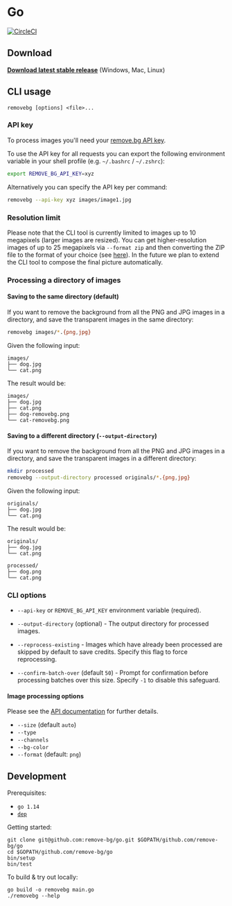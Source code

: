 # Go

[![CircleCI](https://circleci.com/gh/remove-bg/go.svg?style=shield)](https://circleci.com/gh/remove-bg/go)

## Download

**[Download latest stable release](https://github.com/remove-bg/go/releases)** (Windows, Mac, Linux)



## CLI usage

```
removebg [options] <file>...
```

### API key

To process images you'll need your [remove.bg API key][api-key].

[api-key]: https://www.remove.bg/profile#api-key

To use the API key for all requests you can export the following environment
variable in your shell profile (e.g. `~/.bashrc` / `~/.zshrc`):

```sh
export REMOVE_BG_API_KEY=xyz
```

Alternatively you can specify the API key per command:

```sh
removebg --api-key xyz images/image1.jpg
```

### Resolution limit

Please note that the CLI tool is currently limited to images up to 10 megapixels (larger images are resized). You can get higher-resolution images of up to 25 megapixels via `--format zip` and then converting the ZIP file to the format of your choice (see [here](https://www.remove.bg/api#zip-format)). In the future we plan to extend the CLI tool to compose the final picture automatically.

### Processing a directory of images

#### Saving to the same directory (default)

If you want to remove the background from all the PNG and JPG images in a
directory, and save the transparent images in the same directory:

```sh
removebg images/*.{png,jpg}
```

Given the following input:

```
images/
├── dog.jpg
└── cat.png
```

The result would be:

```
images/
├── dog.jpg
├── cat.png
├── dog-removebg.png
└── cat-removebg.png
```

#### Saving to a different directory (`--output-directory`)

If you want to remove the background from all the PNG and JPG images in a
directory, and save the transparent images in a different directory:

```sh
mkdir processed
removebg --output-directory processed originals/*.{png,jpg}
```

Given the following input:

```
originals/
├── dog.jpg
└── cat.png
```

The result would be:

```
originals/
├── dog.jpg
└── cat.png

processed/
├── dog.png
└── cat.png
```

### CLI options

- `--api-key` or `REMOVE_BG_API_KEY` environment variable (required).

- `--output-directory` (optional) - The output directory for processed images.

- `--reprocess-existing` - Images which have already been processed are skipped
by default to save credits. Specify this flag to force reprocessing.

- `--confirm-batch-over` (default `50`) - Prompt for confirmation before
processing batches over this size. Specify `-1` to disable this safeguard.

#### Image processing options

Please see the [API documentation][api-docs] for further details.

[api-docs]: https://www.remove.bg/api#operations-tag-Background%20Removal

- `--size` (default `auto`)
- `--type`
- `--channels`
- `--bg-color`
- `--format` (default: `png`)

## Development

Prerequisites:

- `go 1.14`
- [`dep`](https://golang.github.io/dep/)

Getting started:

```
git clone git@github.com:remove-bg/go.git $GOPATH/github.com/remove-bg/go
cd $GOPATH/github.com/remove-bg/go
bin/setup
bin/test
```

To build & try out locally:

```
go build -o removebg main.go
./removebg --help
```
